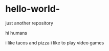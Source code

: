 # hello-world-
just another repository 

hi humans 

i like tacos and pizza 
i like to play video games 
